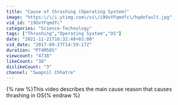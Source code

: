 ```yaml
---
title: "Cause of thrashing (Operating System)"
image: "https:\/\/i.ytimg.com\/vi\/i9OvYFqmdfc\/hqdefault.jpg"
vid_id: "i9OvYFqmdfc"
categories: "Science-Technology"
tags: ["Thrashing","Operating System","OS"]
date: "2021-11-21T16:32:48+03:00"
vid_date: "2017-09-27T14:59:17Z"
duration: "PT4M50S"
viewcount: "4738"
likeCount: "38"
dislikeCount: "3"
channel: "Swapnil Chhatre"
---
```

{% raw %}This video describes the main cause reason that causes thrashing in OS{% endraw %}
